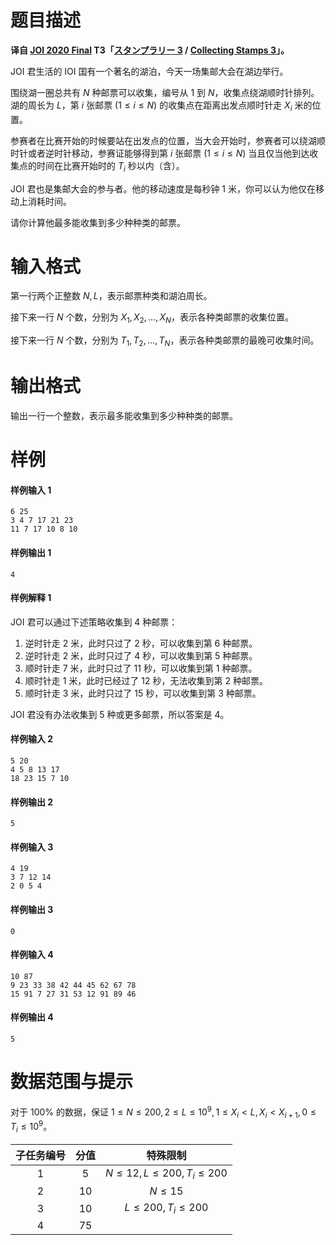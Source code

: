 
# 题目描述

**译自 [JOI 2020 Final](https://cms.ioi-jp.org/) T3「[スタンプラリー 3](https://www.ioi-jp.org/joi/2019/2020-ho/2020-ho-t3.pdf) / [Collecting Stamps 3](https://www.ioi-jp.org/joi/2019/2020-ho/2020-ho-t3-en.pdf)」。**

JOI 君生活的 IOI 国有一个著名的湖泊，今天一场集邮大会在湖边举行。

围绕湖一圈总共有 $N$ 种邮票可以收集，编号从 $1$ 到 $N$，收集点绕湖顺时针排列。湖的周长为 $L$，第 $i$ 张邮票 $(1\le i\le N)$ 的收集点在距离出发点顺时针走 $X_i$ 米的位置。

参赛者在比赛开始的时候要站在出发点的位置，当大会开始时，参赛者可以绕湖顺时针或者逆时针移动，参赛证能够得到第 $i$ 张邮票 $(1\le i\le N)$ 当且仅当他到达收集点的时间在比赛开始时的 $T_i$ 秒以内（含）。

JOI 君也是集邮大会的参与者。他的移动速度是每秒钟 $1$ 米，你可以认为他仅在移动上消耗时间。

请你计算他最多能收集到多少种种类的邮票。

# 输入格式

第一行两个正整数 $N, L$，表示邮票种类和湖泊周长。

接下来一行 $N$ 个数，分别为 $X_1, X_2, \dots, X_N$，表示各种类邮票的收集位置。

接下来一行 $N$ 个数，分别为 $T_1, T_2, \dots, T_N$，表示各种类邮票的最晚可收集时间。


# 输出格式

输出一行一个整数，表示最多能收集到多少种种类的邮票。

# 样例

#### 样例输入 1

```plain
6 25
3 4 7 17 21 23
11 7 17 10 8 10
```

#### 样例输出 1

```plain
4
```

#### 样例解释 1

JOI 君可以通过下述策略收集到 $4$ 种邮票：

1. 逆时针走 $2$ 米，此时只过了 $2$ 秒，可以收集到第 $6$ 种邮票。
2. 逆时针走 $2$ 米，此时只过了 $4$ 秒，可以收集到第 $5$ 种邮票。
3. 顺时针走 $7$ 米，此时只过了 $11$ 秒，可以收集到第 $1$ 种邮票。
4. 顺时针走 $1$ 米，此时已经过了 $12$ 秒，无法收集到第 $2$ 种邮票。
5. 顺时针走 $3$ 米，此时只过了 $15$ 秒，可以收集到第 $3$ 种邮票。

JOI 君没有办法收集到 $5$ 种或更多邮票，所以答案是 $4$。

#### 样例输入 2

```plain
5 20
4 5 8 13 17
18 23 15 7 10
```

#### 样例输出 2

```plain
5
```

#### 样例输入 3

```plain
4 19
3 7 12 14
2 0 5 4
```

#### 样例输出 3

```plain
0
```

#### 样例输入 4

```plain
10 87
9 23 33 38 42 44 45 62 67 78
15 91 7 27 31 53 12 91 89 46
```

#### 样例输出 4

```plain
5
```


# 数据范围与提示

对于 $100\%$ 的数据，保证 $1\le N\le 200, 2\le L\le 10^9, 1\le X_i < L, X_i < X_{i+1}, 0\le T_i \le 10^9$。


|子任务编号|分值|特殊限制|
|:-:|:-:|:-:|
|$1$|$5$|$N\le 12, L\le 200, T_i\le 200$|
|$2$|$10$|$N\le 15$|
|$3$|<!-- Please don't merge -->$10$|$L\le 200,T_i\le 200$|
|$4$|$75$||

